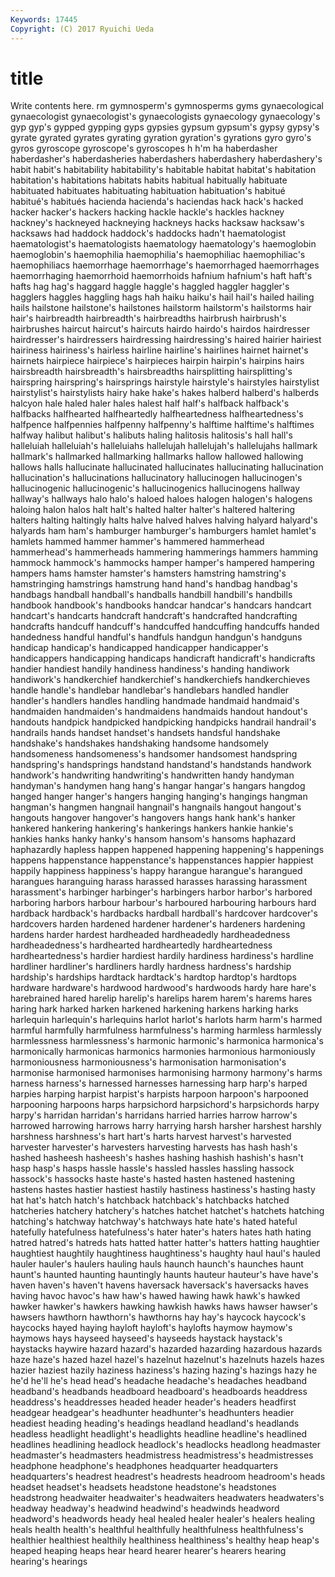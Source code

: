 ```yaml
---
Keywords: 17445 
Copyright: (C) 2017 Ryuichi Ueda
---
```


# title

Write contents here.
rm gymnosperm's gymnosperms gyms gynaecological gynaecologist gynaecologist's gynaecologists gynaecology gynaecology's
gyp gyp's gypped gypping gyps gypsies gypsum gypsum's gypsy gypsy's
gyrate gyrated gyrates gyrating gyration gyration's gyrations gyro gyro's gyros
gyroscope gyroscope's gyroscopes h h'm ha haberdasher haberdasher's haberdasheries haberdashers
haberdashery haberdashery's habit habit's habitability habitability's habitable habitat habitat's habitation
habitation's habitations habitats habits habitual habitually habituate habituated habituates habituating
habituation habituation's habitué habitué's habitués hacienda hacienda's haciendas hack hack's
hacked hacker hacker's hackers hacking hackle hackle's hackles hackney hackney's
hackneyed hackneying hackneys hacks hacksaw hacksaw's hacksaws had haddock haddock's
haddocks hadn't haematologist haematologist's haematologists haematology haematology's haemoglobin haemoglobin's haemophilia
haemophilia's haemophiliac haemophiliac's haemophiliacs haemorrhage haemorrhage's haemorrhaged haemorrhages haemorrhaging haemorrhoid
haemorrhoids hafnium hafnium's haft haft's hafts hag hag's haggard haggle
haggle's haggled haggler haggler's hagglers haggles haggling hags hah haiku
haiku's hail hail's hailed hailing hails hailstone hailstone's hailstones hailstorm
hailstorm's hailstorms hair hair's hairbreadth hairbreadth's hairbreadths hairbrush hairbrush's hairbrushes
haircut haircut's haircuts hairdo hairdo's hairdos hairdresser hairdresser's hairdressers hairdressing
hairdressing's haired hairier hairiest hairiness hairiness's hairless hairline hairline's hairlines
hairnet hairnet's hairnets hairpiece hairpiece's hairpieces hairpin hairpin's hairpins hairs
hairsbreadth hairsbreadth's hairsbreadths hairsplitting hairsplitting's hairspring hairspring's hairsprings hairstyle hairstyle's
hairstyles hairstylist hairstylist's hairstylists hairy hake hake's hakes halberd halberd's
halberds halcyon hale haled haler hales halest half half's halfback
halfback's halfbacks halfhearted halfheartedly halfheartedness halfheartedness's halfpence halfpennies halfpenny halfpenny's
halftime halftime's halftimes halfway halibut halibut's halibuts haling halitosis halitosis's
hall hall's halleluiah halleluiah's halleluiahs hallelujah hallelujah's hallelujahs hallmark hallmark's
hallmarked hallmarking hallmarks hallow hallowed hallowing hallows halls hallucinate hallucinated
hallucinates hallucinating hallucination hallucination's hallucinations hallucinatory hallucinogen hallucinogen's hallucinogenic hallucinogenic's
hallucinogenics hallucinogens hallway hallway's hallways halo halo's haloed haloes halogen
halogen's halogens haloing halon halos halt halt's halted halter halter's
haltered haltering halters halting haltingly halts halve halved halves halving
halyard halyard's halyards ham ham's hamburger hamburger's hamburgers hamlet hamlet's
hamlets hammed hammer hammer's hammered hammerhead hammerhead's hammerheads hammering hammerings
hammers hamming hammock hammock's hammocks hamper hamper's hampered hampering hampers
hams hamster hamster's hamsters hamstring hamstring's hamstringing hamstrings hamstrung hand
hand's handbag handbag's handbags handball handball's handballs handbill handbill's handbills
handbook handbook's handbooks handcar handcar's handcars handcart handcart's handcarts handcraft
handcraft's handcrafted handcrafting handcrafts handcuff handcuff's handcuffed handcuffing handcuffs handed
handedness handful handful's handfuls handgun handgun's handguns handicap handicap's handicapped
handicapper handicapper's handicappers handicapping handicaps handicraft handicraft's handicrafts handier handiest
handily handiness handiness's handing handiwork handiwork's handkerchief handkerchief's handkerchiefs handkerchieves
handle handle's handlebar handlebar's handlebars handled handler handler's handlers handles
handling handmade handmaid handmaid's handmaiden handmaiden's handmaidens handmaids handout handout's
handouts handpick handpicked handpicking handpicks handrail handrail's handrails hands handset
handset's handsets handsful handshake handshake's handshakes handshaking handsome handsomely handsomeness
handsomeness's handsomer handsomest handspring handspring's handsprings handstand handstand's handstands handwork
handwork's handwriting handwriting's handwritten handy handyman handyman's handymen hang hang's
hangar hangar's hangars hangdog hanged hanger hanger's hangers hanging hanging's
hangings hangman hangman's hangmen hangnail hangnail's hangnails hangout hangout's hangouts
hangover hangover's hangovers hangs hank hank's hanker hankered hankering hankering's
hankerings hankers hankie hankie's hankies hanks hanky hanky's hansom hansom's
hansoms haphazard haphazardly hapless happen happened happening happening's happenings happens
happenstance happenstance's happenstances happier happiest happily happiness happiness's happy harangue
harangue's harangued harangues haranguing harass harassed harasses harassing harassment harassment's
harbinger harbinger's harbingers harbor harbor's harbored harboring harbors harbour harbour's
harboured harbouring harbours hard hardback hardback's hardbacks hardball hardball's hardcover
hardcover's hardcovers harden hardened hardener hardener's hardeners hardening hardens harder
hardest hardheaded hardheadedly hardheadedness hardheadedness's hardhearted hardheartedly hardheartedness hardheartedness's hardier
hardiest hardily hardiness hardiness's hardline hardliner hardliner's hardliners hardly hardness
hardness's hardship hardship's hardships hardtack hardtack's hardtop hardtop's hardtops hardware
hardware's hardwood hardwood's hardwoods hardy hare hare's harebrained hared harelip
harelip's harelips harem harem's harems hares haring hark harked harken
harkened harkening harkens harking harks harlequin harlequin's harlequins harlot harlot's
harlots harm harm's harmed harmful harmfully harmfulness harmfulness's harming harmless
harmlessly harmlessness harmlessness's harmonic harmonic's harmonica harmonica's harmonically harmonicas harmonics
harmonies harmonious harmoniously harmoniousness harmoniousness's harmonisation harmonisation's harmonise harmonised harmonises
harmonising harmony harmony's harms harness harness's harnessed harnesses harnessing harp
harp's harped harpies harping harpist harpist's harpists harpoon harpoon's harpooned
harpooning harpoons harps harpsichord harpsichord's harpsichords harpy harpy's harridan harridan's
harridans harried harries harrow harrow's harrowed harrowing harrows harry harrying
harsh harsher harshest harshly harshness harshness's hart hart's harts harvest
harvest's harvested harvester harvester's harvesters harvesting harvests has hash hash's
hashed hasheesh hasheesh's hashes hashing hashish hashish's hasn't hasp hasp's
hasps hassle hassle's hassled hassles hassling hassock hassock's hassocks haste
haste's hasted hasten hastened hastening hastens hastes hastier hastiest hastily
hastiness hastiness's hasting hasty hat hat's hatch hatch's hatchback hatchback's
hatchbacks hatched hatcheries hatchery hatchery's hatches hatchet hatchet's hatchets hatching
hatching's hatchway hatchway's hatchways hate hate's hated hateful hatefully hatefulness
hatefulness's hater hater's haters hates hath hating hatred hatred's hatreds
hats hatted hatter hatter's hatters hatting haughtier haughtiest haughtily haughtiness
haughtiness's haughty haul haul's hauled hauler hauler's haulers hauling hauls
haunch haunch's haunches haunt haunt's haunted haunting hauntingly haunts hauteur
hauteur's have have's haven haven's haven't havens haversack haversack's haversacks
haves having havoc havoc's haw haw's hawed hawing hawk hawk's
hawked hawker hawker's hawkers hawking hawkish hawks haws hawser hawser's
hawsers hawthorn hawthorn's hawthorns hay hay's haycock haycock's haycocks hayed
haying hayloft hayloft's haylofts haymow haymow's haymows hays hayseed hayseed's
hayseeds haystack haystack's haystacks haywire hazard hazard's hazarded hazarding hazardous
hazards haze haze's hazed hazel hazel's hazelnut hazelnut's hazelnuts hazels
hazes hazier haziest hazily haziness haziness's hazing hazing's hazings hazy
he he'd he'll he's head head's headache headache's headaches headband
headband's headbands headboard headboard's headboards headdress headdress's headdresses headed header
header's headers headfirst headgear headgear's headhunter headhunter's headhunters headier headiest
heading heading's headings headland headland's headlands headless headlight headlight's headlights
headline headline's headlined headlines headlining headlock headlock's headlocks headlong headmaster
headmaster's headmasters headmistress headmistress's headmistresses headphone headphone's headphones headquarter headquarters
headquarters's headrest headrest's headrests headroom headroom's heads headset headset's headsets
headstone headstone's headstones headstrong headwaiter headwaiter's headwaiters headwaters headwaters's headway
headway's headwind headwind's headwinds headword headword's headwords heady heal healed
healer healer's healers healing heals health health's healthful healthfully healthfulness
healthfulness's healthier healthiest healthily healthiness healthiness's healthy heap heap's heaped
heaping heaps hear heard hearer hearer's hearers hearing hearing's hearings
